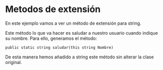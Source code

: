 <h1>Metodos de extensión</h1>

En este ejemplo vamos a ver un método de extensión para string.

Este método lo que va hacer es saludar a nuestro usuario cuando indique su nombre. Para ello, generamos el método:

    public static string saludar(this string Nombre)
    
De esta manera hemos añadido a string este método sin alterar la clase original.